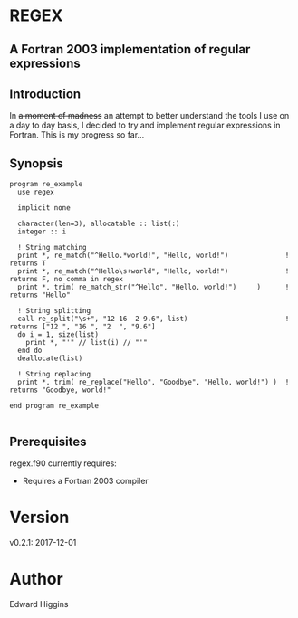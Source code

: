 # REGEX
## A Fortran 2003 implementation of regular expressions

## Introduction
In ~~a moment of madness~~ an attempt to better understand the tools I use on
a day to day basis, I decided to try and implement regular expressions in
Fortran. This is my progress so far...

## Synopsis

```Fortran
program re_example
  use regex

  implicit none
  
  character(len=3), allocatable :: list(:)
  integer :: i
  
  ! String matching
  print *, re_match("^Hello.*world!", "Hello, world!")              ! returns T
  print *, re_match("^Hello\s+world", "Hello, world!")              ! returns F, no comma in regex
  print *, trim( re_match_str("^Hello", "Hello, world!")     )      ! returns "Hello"
  
  ! String splitting
  call re_split("\s+", "12 16  2 9.6", list)                        ! returns ["12 ", "16 ", "2  ", "9.6"]
  do i = 1, size(list)
    print *, "'" // list(i) // "'"
  end do
  deallocate(list)
  
  ! String replacing
  print *, trim( re_replace("Hello", "Goodbye", "Hello, world!") )  ! returns "Goodbye, world!"
  
end program re_example
  
```

## Prerequisites
regex.f90 currently requires:

  - Requires a Fortran 2003 compiler

# Version
v0.2.1: 2017-12-01

# Author
Edward Higgins
